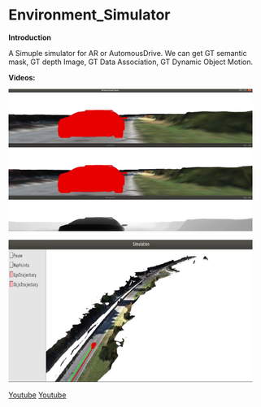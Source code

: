 # Environment_Simulator
**Introduction**

A Simuple simulator for AR or AutomousDrive. We can get GT semantic mask, GT depth Image, GT Data Association, GT Dynamic Object Motion. 

**Videos:**

<p align="left">
  <img src="Simulation_First_Perspective.png" width = "480" height = "280" />
</p>

<p align="left">
  <img src="Simulation_Global_Perspective.png" width = "480" height = "280" />
</p>

[Youtube](https://www.youtube.com/watch?v=OEHs7wQFf0Q)
[Youtube](https://www.youtube.com/watch?v=Tzo2XHA66Mw)
